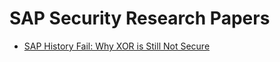 # SAP Security Research Papers

- [SAP History Fail: Why XOR is Still Not Secure](./SAP_History_Fail_Why_XOR_is_Still_Not_Secure.pdf)
